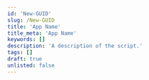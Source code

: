 ```yaml
---
id: 'New-GUID'
slug: /New-GUID
title: 'App Name'
title_meta: 'App Name'
keywords: []
description: 'A description of the script.'
tags: []
draft: true
unlisted: false
---
```

